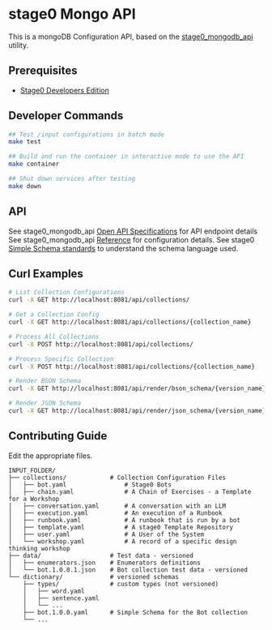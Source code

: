 # stage0 Mongo API

This is a mongoDB Configuration API, based on the [stage0_mongodb_api](https://github.com/agile-learning-institute/stage0_mongodb_api) utility.

## Prerequisites
- [Stage0 Developers Edition](https://github.com/agile-learning-institute/stage0/blob/main/developer_edition/README.md)

## Developer Commands
```bash
## Test /input configurations in batch mode
make test

## Build and run the container in interactive mode to use the API
make container

## Shut down services after testing
make down
```

## API
See stage0_mongodb_api [Open API Specifications](https://github.com/agile-learning-institute/stage0_mongodb_api/blob/main/docs/openapi.yaml) for API endpoint details
See stage0_mongodb_api [Reference](https://github.com/agile-learning-institute/stage0_mongodb_api/blob/main/REFERENCE.md) for configuration details.
See stage0 [Simple Schema standards](https://github.com/agile-learning-institute/stage0/blob/main/SIMPLE_SCHEMA.md) to understand the schema language used. 

## Curl Examples
```bash
# List Collection Configurations
curl -X GET http://localhost:8081/api/collections/

# Get a Collection Config
curl -X GET http://localhost:8081/api/collections/{collection_name}

# Process All Collections
curl -X POST http://localhost:8081/api/collections/

# Process Specific Collection
curl -X POST http://localhost:8081/api/collections/{collection_name}

# Render BSON Schema
curl -X GET http://localhost:8081/api/render/bson_schema/{version_name}

# Render JSON Schema
curl -X GET http://localhost:8081/api/render/json_schema/{version_name}

```

## Contributing Guide
Edit the appropriate files. 
```
INPUT_FOLDER/
├── collections/            # Collection Configuration Files
│   ├── bot.yaml                # Stage0 Bots
│   ├── chain.yaml              # A Chain of Exercises - a Template for a Workshop
│   ├── conversation.yaml       # A conversation with an LLM
│   ├── execution.yaml          # An execution of a Runbook
│   ├── runbook.yaml            # A runbook that is run by a bot
│   ├── template.yaml           # A stage0 Template Repository
│   ├── user.yaml               # A User of the System
│   └── workshop.yaml           # A record of a specific design thinking workshop
├── data/                   # Test data - versioned 
│   ├── enumerators.json    # Enumerators definitions 
│   └── bot.1.0.0.1.json    # Bot collection test data - versioned
└── dictionary/             # versioned schemas
    ├── types/              # custom types (not versioned)
    │   ├── word.yaml
    │   ├── sentence.yaml
    │   └── ...
    ├── bot.1.0.0.yaml      # Simple Schema for the Bot collection
    └── ...
```

